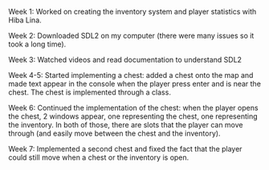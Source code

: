 Week 1:
Worked on creating the inventory system and player statistics with Hiba Lina.

Week 2:
Downloaded SDL2 on my computer (there were many issues so it took a long time).

Week 3:
Watched videos and read documentation to understand SDL2

Week 4-5:
Started implementing a chest: added a chest onto the map and made text appear in the console when the player press enter and is near the chest. The chest is implemented through a class.

Week 6:
Continued the implementation of the chest: when the player opens the chest, 2 windows appear, one representing the chest, one representing the inventory. In both of those, there are slots that the player can move through (and easily move between the chest and the inventory).

Week 7:
Implemented a second chest and fixed the fact that the player could still move when a chest or the inventory is open.
